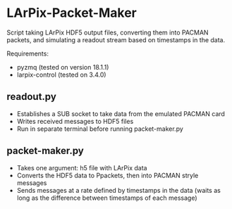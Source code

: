 # LArPix-Packet-Maker
 Script taking LArPix HDF5 output files, converting them into PACMAN packets, and simulating a readout stream based on timestamps in the data.
 
 Requirements:
- pyzmq (tested on version 18.1.1)
- larpix-control (tested on 3.4.0)

## readout.py
- Establishes a SUB socket to take data from the emulated PACMAN card
- Writes received messages to HDF5 files
- Run in separate terminal before running packet-maker.py

## packet-maker.py
- Takes one argument: h5 file with LArPix data
- Converts the HDF5 data to Ppackets, then into PACMAN stryle messages 
- Sends messages at a rate defined by timestamps in the data (waits as long as the difference between timestamps of each message)
